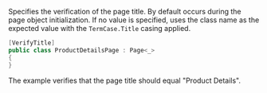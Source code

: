 Specifies the verification of the page title. By default occurs during the page object initialization. If no value is specified, uses the class name as the expected value with the `TermCase.Title` casing applied.

```cs
[VerifyTitle]
public class ProductDetailsPage : Page<_> 
{
}
```

The example verifies that the page title should equal "Product Details".